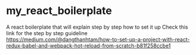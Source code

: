 # my_react_boilerplate
A react boilerplate that will explain step by step how to set it up
Check this link for the step by step guideline
https://medium.com/@dangthanhtam/how-to-set-up-a-project-with-react-redux-babel-and-webpack-hot-reload-from-scratch-b81f258ccbe1
